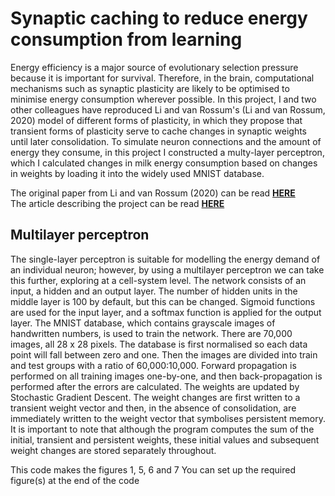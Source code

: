 # **Synaptic caching to reduce energy consumption from learning**

Energy efficiency is a major source of evolutionary selection pressure because it is important for survival. Therefore, in the brain, computational mechanisms such as synaptic plasticity are likely to be optimised to minimise energy consumption wherever possible. In this project, I and two other colleagues have reproduced Li and van Rossum's (Li and van Rossum, 2020) model of different forms of plasticity, in which they propose that transient forms of plasticity serve to cache changes in synaptic weights until later consolidation. To simulate neuron connections and the amount of energy they consume, in this project I constructed a multy-layer perceptron, which I calculated changes in milk energy consumption based on changes in weights by loading it into the widely used MNIST database.

The original paper from Li and van Rossum (2020) can be read **[HERE](https://elifesciences.org/articles/50804)**
<br>
The article describing the project can be read **[HERE](https://github.com/nyirobalazs/multilayer_perceptron/blob/main/Synaptic_caching_to_reduce_energy_consumption_from_learning%20(4).pdf)**

## Multilayer perceptron

The single-layer perceptron is suitable for modelling the energy demand of an individual neuron; however, by using a multilayer perceptron we can take this further, exploring at a cell-system level. The network consists of an input, a hidden and an output layer. The number of hidden units in the middle layer is 100 by default, but this can be changed. Sigmoid functions are used for the input layer, and a softmax function is applied for the output layer. The MNIST database, which contains grayscale images of handwritten numbers, is used to train the network. There are 70,000 images, all 28 x 28 pixels. The database is first normalised so each data point will fall between zero and one. Then the images are divided into train and test groups with a ratio of 60,000:10,000. Forward propagation is performed on all training images one-by-one, and then back-propagation is performed after the errors are calculated. The weights are updated by Stochastic Gradient Descent. The weight changes are first written to a transient weight vector and then, in the absence of consolidation, are immediately written to the weight vector that symbolises persistent memory. It is important to note that although the program computes the sum of the initial, transient and persistent weights, these initial values and subsequent weight changes are stored separately throughout.


This code makes the figures 1, 5, 6 and 7
You can set up the required figure(s) at the end of the code
